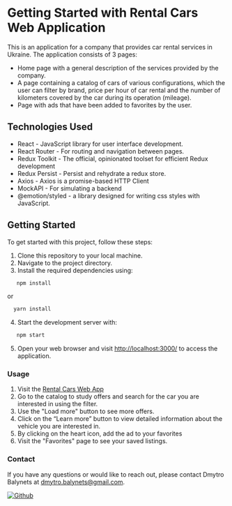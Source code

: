 # Getting Started with Rental Cars Web Application

This is an application for a company that provides car rental services in
Ukraine. The application consists of 3 pages:

- Home page with a general description of the services provided by the company.
- A page containing a catalog of cars of various configurations, which the user
  can filter by brand, price per hour of car rental and the number of kilometers
  covered by the car during its operation (mileage).
- Page with ads that have been added to favorites by the user.

## Technologies Used

- React - JavaScript library for user interface development.
- React Router - For routing and navigation between pages.
- Redux Toolkit - The official, opinionated toolset for efficient Redux
  development
- Redux Persist - Persist and rehydrate a redux store.
- Axios - Axios is a promise-based HTTP Client
- MockAPI - For simulating a backend
- @emotion/styled - a library designed for writing css styles with JavaScript.

## Getting Started

To get started with this project, follow these steps:

1. Clone this repository to your local machine.
2. Navigate to the project directory.
3. Install the required dependencies using:

```bash
   npm install
```

or

```bash
  yarn install
```

4. Start the development server with:

```bash
   npm start
```

5. Open your web browser and visit
   [http://localhost:3000/](http://localhost:3000/) to access the application.

### Usage

1. Visit the [Rental Cars Web App](https://github.com/dimside/rental-cars)
2. Go to the catalog to study offers and search for the car you are interested
   in using the filter.
3. Use the "Load more" button to see more offers.
4. Click on the “Learn more” button to view detailed information about the
   vehicle you are interested in.
5. By clicking on the heart icon, add the ad to your favorites
6. Visit the "Favorites" page to see your saved listings.

### Contact

If you have any questions or would like to reach out, please contact Dmytro
Balynets at [dmytro.balynets@gmail.com](mailto:dmytro.balynets@gmail.com).

[![Github](https://img.shields.io/badge/GitHub-100000?style=for-the-badge&logo=github&logoColor=white)](https://github.com/dimside)
